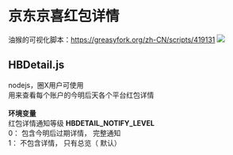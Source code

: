 # 京东京喜红包详情
油猴的可视化脚本：https://greasyfork.org/zh-CN/scripts/419131
![](https://greasyfork.s3.us-east-2.amazonaws.com/qjktyrvnnwz8mlj4we7xspyhpzi2)

##  HBDetail.js
nodejs，圈X用户可使用<br>
用来查看每个账户的今明后天各个平台红包详情<br><br>
<b>环境变量</b><br>
红包详情通知等级 <b>HBDETAIL_NOTIFY_LEVEL</b><br>
0： 包含今明后过期详情， 完整通知<br>
1： 不包含详情， 只有总览（ 默认）<br>

